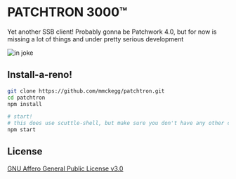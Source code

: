 # PATCHTRON 3000™

Yet another SSB client! Probably gonna be Patchwork 4.0, but for now is missing a lot of things and under pretty serious development

![in joke](https://windowsunited.de/wp-content/uploads/2016/10/ThimbleweedPark.png)

## Install-a-reno!

```bash
git clone https://github.com/mmckegg/patchtron.git
cd patchtron
npm install

# start!
# this does use scuttle-shell, but make sure you don't have any other clients open (as it uses custom plugins)
npm start
```

## License

[GNU Affero General Public License v3.0](/LICENSE)
